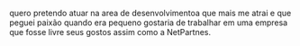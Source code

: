 quero pretendo atuar na area de desenvolvimentoa que mais me atrai e que peguei paixão quando era pequeno 
gostaria de trabalhar em uma empresa que fosse livre seus gostos assim como a NetPartnes.
